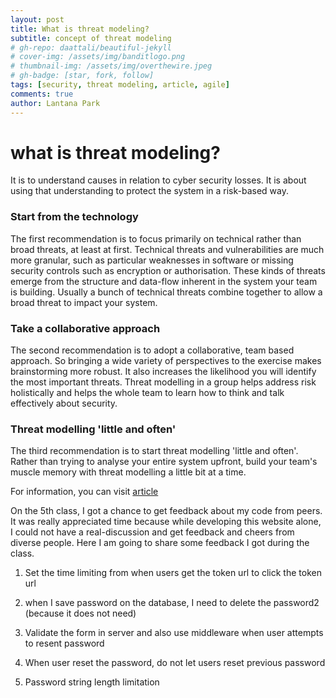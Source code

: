 ```yaml
---
layout: post
title: What is threat modeling?
subtitle: concept of threat modeling
# gh-repo: daattali/beautiful-jekyll
# cover-img: /assets/img/banditlogo.png
# thumbnail-img: /assets/img/overthewire.jpeg
# gh-badge: [star, fork, follow]
tags: [security, threat modeling, article, agile]
comments: true
author: Lantana Park
---
```


# what is threat modeling?

It is to understand causes in relation to cyber security losses. It is about using that understanding to protect the system in a risk-based way.

### Start from the technology

The first recommendation is to focus primarily on technical rather than broad threats, at least at first.
Technical threats and vulnerabilities are much more granular, such as particular weaknesses in software or missing security controls such as encryption or authorisation. These kinds of threats emerge from the structure and data-flow inherent in the system your team is building. Usually a bunch of technical threats combine together to allow a broad threat to impact your system.

### Take a collaborative approach

The second recommendation is to adopt a collaborative, team based approach. So bringing a wide variety of perspectives to the exercise makes brainstorming more robust. It also increases the likelihood you will identify the most important threats. Threat modelling in a group helps address risk holistically and helps the whole team to learn how to think and talk effectively about security.

### Threat modelling 'little and often'

The third recommendation is to start threat modelling 'little and often'. Rather than trying to analyse your entire system upfront, build your team's muscle memory with threat modelling a little bit at a time.

For information, you can visit [article](https://martinfowler.com/articles/agile-threat-modelling.html)

On the 5th class, I got a chance to get feedback about my code from peers. It was really appreciated time because while developing this website alone, I could not have a real-discussion and get feedback and cheers from diverse people. Here I am going to share some feedback I got during the class.

1. Set the time limiting from when users get the token url to click the token url

2. when I save password on the database, I need to delete the password2 (because it does not need)

3. Validate the form in server and also use middleware when user attempts to resent password

4. When user reset the password, do not let users reset previous password

5. Password string length limitation
